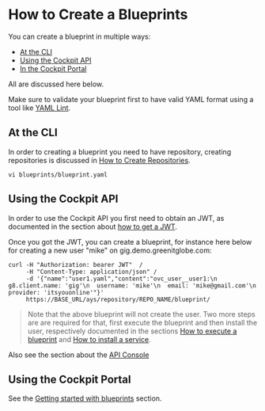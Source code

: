 # How to Create a Blueprints

You can create a blueprint in multiple ways:

- [At the CLI](#cli)
- [Using the Cockpit API](#api)
- [In the Cockpit Portal](#portal)

All are discussed here below.

Make sure to validate your blueprint first to have valid YAML format using a tool like [YAML Lint](http://www.yamllint.com/).

<a id="cli"></a>
## At the CLI

In order to creating a blueprint you need to have repository, creating repositories is discussed in [How to Create Repositories](../Create_repository/Create_repository.md).

```
vi blueprints/blueprint.yaml
```


<a id="api"></a>
## Using the Cockpit API

In order to use the Cockpit API you first need to obtain an JWT, as documented in the section about [how to get a JWT](../Get_JWT/Get_JWT.md).

Once you got the JWT, you can create a blueprint, for instance here below for creating a new user "mike" on gig.demo.greenitglobe.com:

```
curl -H "Authorization: bearer JWT"  /
     -H "Content-Type: application/json" /
     -d '{"name":"user1.yaml","content":"ovc_user__user1:\n  g8.client.name: 'gig'\n  username: 'mike'\n  email: 'mike@gmail.com'\n  provider: 'itsyouonline'"}'
     https://BASE_URL/ays/repository/REPO_NAME/blueprint/
```

> Note that the above blueprint will not create the user. Two more steps are are required for that, first execute the blueprint and then install the user, respectively documented in the sections [How to execute a blueprint](../Execute_blueprint/Execute_blueprint.md) and [How to install a service](Install_service/Install_service.md).

Also see the section about the [API Console](../../API_Console/API_Console.md)

<a id="portal"></a>
## Using the Cockpit Portal

See the [Getting started with blueprints](../../Getting_started_with_blueprints/getting_started_with_blueprints.md) section.
